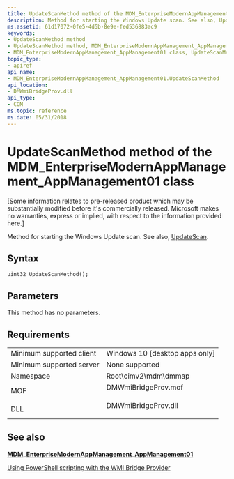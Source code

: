 ```yaml
---
title: UpdateScanMethod method of the MDM_EnterpriseModernAppManagement_AppManagement01 class
description: Method for starting the Windows Update scan. See also, UpdateScan.
ms.assetid: 61d17072-0fe5-4d5b-8e9e-fed536883ac9
keywords:
- UpdateScanMethod method
- UpdateScanMethod method, MDM_EnterpriseModernAppManagement_AppManagement01 class
- MDM_EnterpriseModernAppManagement_AppManagement01 class, UpdateScanMethod method
topic_type:
- apiref
api_name:
- MDM_EnterpriseModernAppManagement_AppManagement01.UpdateScanMethod
api_location:
- DMWmiBridgeProv.dll
api_type:
- COM
ms.topic: reference
ms.date: 05/31/2018
---
```


# UpdateScanMethod method of the MDM\_EnterpriseModernAppManagement\_AppManagement01 class

\[Some information relates to pre-released product which may be substantially modified before it's commercially released. Microsoft makes no warranties, express or implied, with respect to the information provided here.\]

Method for starting the Windows Update scan. See also, [UpdateScan](/windows/client-management/mdm/enterprisemodernappmanagement-csp).

## Syntax


```mof
uint32 UpdateScanMethod();
```



## Parameters

This method has no parameters.

## Requirements



|                                     |                                                                                                |
|-------------------------------------|------------------------------------------------------------------------------------------------|
| Minimum supported client<br/> | Windows 10 \[desktop apps only\]<br/>                                                    |
| Minimum supported server<br/> | None supported<br/>                                                                      |
| Namespace<br/>                | Root\\cimv2\\mdm\\dmmap<br/>                                                             |
| MOF<br/>                      | <dl> <dt>DMWmiBridgeProv.mof</dt> </dl> |
| DLL<br/>                      | <dl> <dt>DMWmiBridgeProv.dll</dt> </dl> |



## See also

<dl> <dt>

[**MDM\_EnterpriseModernAppManagement\_AppManagement01**](mdm-enterprisemodernappmanagement-appmanagement01.md)
</dt> <dt>

[Using PowerShell scripting with the WMI Bridge Provider](/windows/client-management/mdm/using-powershell-scripting-with-the-wmi-bridge-provider)
</dt> </dl>

 


